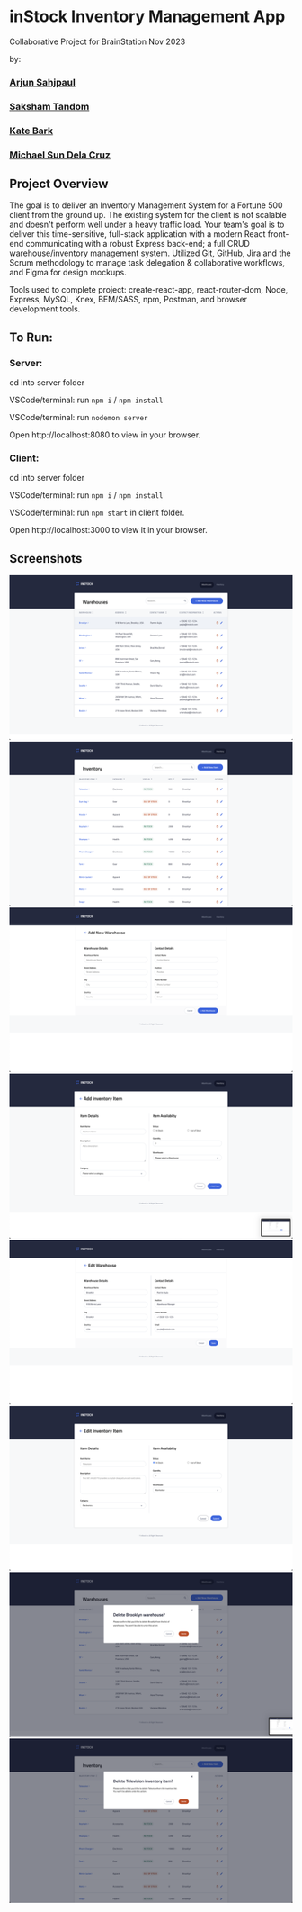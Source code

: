 # inStock Inventory Management App
Collaborative Project for BrainStation Nov 2023

by:
### [Arjun Sahjpaul](https://github.com/ffluxpavillion)
### [Saksham Tandom](https://github.com/saksham1236)
### [Kate Bark](https://github.com/KateBark)
### [Michael Sun Dela Cruz](https://github.com/mikesdc)

## Project Overview
The goal is to deliver an Inventory Management System for a Fortune 500 client from the ground up. The existing system for the client is not scalable and doesn't perform well under a heavy traffic load. Your team's goal is to deliver this time-sensitive, full-stack application with a modern React front-end communicating with a robust Express back-end; a full CRUD warehouse/inventory management system.  Utilized Git, GitHub, Jira and the Scrum methodology to manage task delegation & collaborative workflows, and Figma for design mockups.

Tools used to complete project: create-react-app, react-router-dom, Node, Express, MySQL, Knex, BEM/SASS, npm, Postman, and browser development tools.


## To Run:
### Server:
cd into server folder

VSCode/terminal: run `npm i` / `npm install`

VSCode/terminal: run `nodemon server`

Open http://localhost:8080 to view in your browser.


### Client:
cd into server folder

VSCode/terminal: run `npm i` / `npm install`

VSCode/terminal: run `npm start` in client folder.

Open http://localhost:3000 to view it in your browser.

## Screenshots
<img src = "https://github.com/ffluxpavillion/inStock-mp2/blob/master/client/src/assets/Screenshots/inStock_warehouse-page.png">
<img src = "https://github.com/ffluxpavillion/inStock-mp2/blob/master/client/src/assets/Screenshots/inStock_inventory-page.png">
<img src = "https://github.com/ffluxpavillion/inStock-mp2/blob/master/client/src/assets/Screenshots/inStock_add-warehouse.png">
<img src = "https://github.com/ffluxpavillion/inStock-mp2/blob/master/client/src/assets/Screenshots/inStock_add-inventory.png">
<img src = "https://github.com/ffluxpavillion/inStock-mp2/blob/master/client/src/assets/Screenshots/inStock_edit-warehouse.png">
<img src = "https://github.com/ffluxpavillion/inStock-mp2/blob/master/client/src/assets/Screenshots/inStock_edit-inventory.png">
<img src = "https://github.com/ffluxpavillion/inStock-mp2/blob/master/client/src/assets/Screenshots/inStock_delete-warehouse.png">
<img src = "https://github.com/ffluxpavillion/inStock-mp2/blob/master/client/src/assets/Screenshots/inStock_delete-inventory.png">
